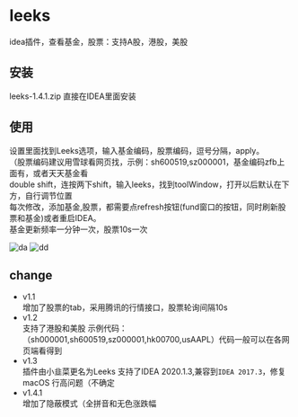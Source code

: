 # leeks
idea插件，查看基金，股票：支持A股，港股，美股  

## 安装  
leeks-1.4.1.zip 直接在IDEA里面安装  

## 使用  
设置里面找到Leeks选项，输入基金编码，股票编码，逗号分隔，apply。    
（股票编码建议用雪球看网页找，示例：sh600519,sz000001，基金编码zfb上面有，或者天天基金看  
double shift，连按两下shift，输入leeks，找到toolWindow，打开以后默认在下方，自行调节位置  
每次修改，添加基金,股票，都需要点refresh按钮(fund窗口的按钮，同时刷新股票和基金)或者重启IDEA。  
基金更新频率一分钟一次，股票10s一次

![da](https://github.com/huage2580/leeks/blob/master/TIM%E6%88%AA%E5%9B%BE20200715180137.jpg)
![dd](https://github.com/huage2580/leeks/blob/master/TIM%E6%88%AA%E5%9B%BE20200715180157.jpg)

## change  
- v1.1   
增加了股票的tab，采用腾讯的行情接口，股票轮询间隔10s  
- v1.2   
支持了港股和美股 示例代码：（sh000001,sh600519,sz000001,hk00700,usAAPL）代码一般可以在各网页端看得到  
- v1.3    
插件由小韭菜更名为Leeks
支持了IDEA 2020.1.3,兼容到`IDEA 2017.3`，修复macOS 行高问题（不确定  
- v1.4.1   
增加了隐蔽模式（全拼音和无色涨跌幅

